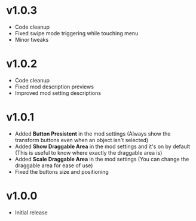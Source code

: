 # v1.0.3
- Code cleanup
- Fixed swipe mode triggering while touching menu
- Minor tweaks

# v1.0.2
- Code cleanup
- Fixed mod description previews
- Improved mod setting descriptions

# v1.0.1
- Added **Button Presistent** in the mod settings (Always show the transform buttons even when an object isn't selected)
- Added **Show Draggable Area** in the mod settings and it's on by default (This is useful to know where exactly the draggable area is)
- Added **Scale Draggable Area** in the mod settings (You can change the draggable area for ease of use)
- Fixed the buttons size and positioning

# v1.0.0
- Initial release